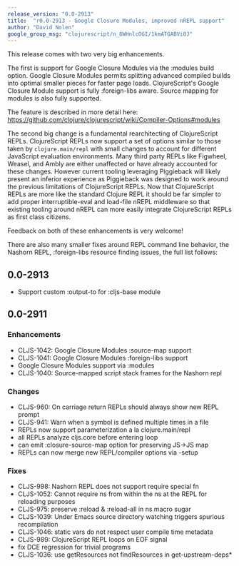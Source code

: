 ```yaml
---
release_version: "0.0-2913"
title:  "r0.0-2913 - Google Closure Modules, improved nREPL support"
author: "David Nolen"
google_group_msg: "clojurescript/n_8WHnlcOGI/1kmATGABVi0J"
---
```


This release comes with two very big enhancements.

The first is support for Google Closure Modules via the :modules build
option. Google Closure Modules permits splitting advanced compiled
builds into optimal smaller pieces for faster page
loads. ClojureScript's Google Closure Module support is fully
:foreign-libs aware. Source mapping for modules is also fully
supported.

The feature is described in more detail here:
https://github.com/clojure/clojurescript/wiki/Compiler-Options#modules

The second big change is a fundamental rearchitecting of ClojureScript
REPLs. ClojureScript REPLs now support a set of options similar to
those taken by `clojure.main/repl` with small changes to account for
different JavaScript evaluation environments. Many third party REPLs
like Figwheel, Weasel, and Ambly are either unaffected or have already
accounted for these changes. However current tooling leveraging
Piggieback will likely present an inferior experience as Piggieback was
designed to work around the previous limitations of ClojureScript
REPLs. Now that ClojureScript REPLs are more like the standard Clojure
REPL it should be far simpler to add proper interruptible-eval and
load-file nREPL middleware so that existing tooling around nREPL can
more easily integrate ClojureScript REPLs as first class citizens.

Feedback on both of these enhancements is very welcome!

There are also many smaller fixes around REPL command line behavior,
the Nashorn REPL, :foreign-libs resource finding issues, the full
list follows:

## 0.0-2913
* Support custom :output-to for :cljs-base module

## 0.0-2911

### Enhancements
* CLJS-1042: Google Closure Modules :source-map support
* CLJS-1041: Google Closure Modules :foreign-libs support
* Google Closure Modules support via :modules
* CLJS-1040: Source-mapped script stack frames for the Nashorn repl

### Changes
* CLJS-960: On carriage return REPLs should always show new REPL prompt
* CLJS-941: Warn when a symbol is defined multiple times in a file
* REPLs now support parameterization a la clojure.main/repl
* all REPLs analyze cljs.core before entering loop
* can emit :closure-source-map option for preserving JS->JS map
* REPLs can now merge new REPL/compiler options via -setup

### Fixes
* CLJS-998: Nashorn REPL does not support require special fn
* CLJS-1052: Cannot require ns from within the ns at the REPL for reloading purposes
* CLJS-975: preserve :reload & :reload-all in ns macro sugar
* CLJS-1039: Under Emacs source directory watching triggers spurious recompilation
* CLJS-1046: static vars do not respect user compile time metadata
* CLJS-989: ClojureScript REPL loops on EOF signal
* fix DCE regression for trivial programs
* CLJS-1036: use getResources not findResources in get-upstream-deps*
